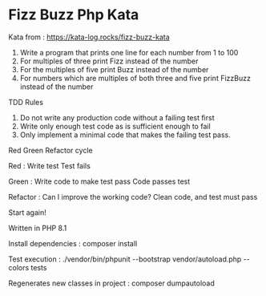 # Fizz Buzz Php Kata

Kata from : https://kata-log.rocks/fizz-buzz-kata

1. Write a program that prints one line for each number from 1 to 100
2. For multiples of three print Fizz instead of the number
3. For the multiples of five print Buzz instead of the number
4. For numbers which are multiples of both three and five print FizzBuzz instead of the number

TDD Rules
1. Do not write any production code without a failing test first
2. Write only enough test code as is sufficient enough to fail
3. Only implement a minimal code that makes the failing test pass.

Red Green Refactor cycle

Red : 
Write test
Test fails

Green : 
Write code to make test pass
Code passes test

Refactor :
Can I improve the working code?
Clean code, and test must pass

Start again!

Written in PHP 8.1

Install dependencies : 
composer install

Test execution :
./vendor/bin/phpunit --bootstrap vendor/autoload.php --colors tests

Regenerates new classes in project :
composer dumpautoload
